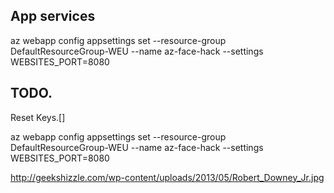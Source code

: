 



## App services
az webapp config appsettings set --resource-group DefaultResourceGroup-WEU --name az-face-hack --settings WEBSITES_PORT=8080

## TODO.

Reset Keys.[]


az webapp config appsettings set --resource-group DefaultResourceGroup-WEU --name az-face-hack --settings WEBSITES_PORT=8080

http://geekshizzle.com/wp-content/uploads/2013/05/Robert_Downey_Jr.jpg